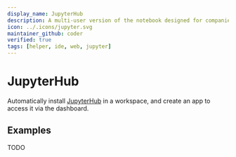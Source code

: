 ```yaml
---
display_name: JupyterHub
description: A multi-user version of the notebook designed for companies, classrooms and research labs
icon: ../.icons/jupyter.svg
maintainer_github: coder
verified: true
tags: [helper, ide, web, jupyter]
---
```


# JupyterHub

Automatically install [JupyterHub](https://jupyter.org/hub) in a workspace, and create an app to access it via the dashboard.

## Examples

TODO
